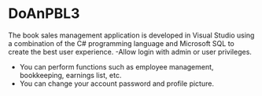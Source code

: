 # DoAnPBL3
The book sales management application is developed in Visual Studio using a combination of the C# programming language and Microsoft SQL to create the best user experience.
-Allow login with admin or user privileges.
- You can perform functions such as employee management, bookkeeping, earnings list, etc.
- You can change your account password and profile picture.
